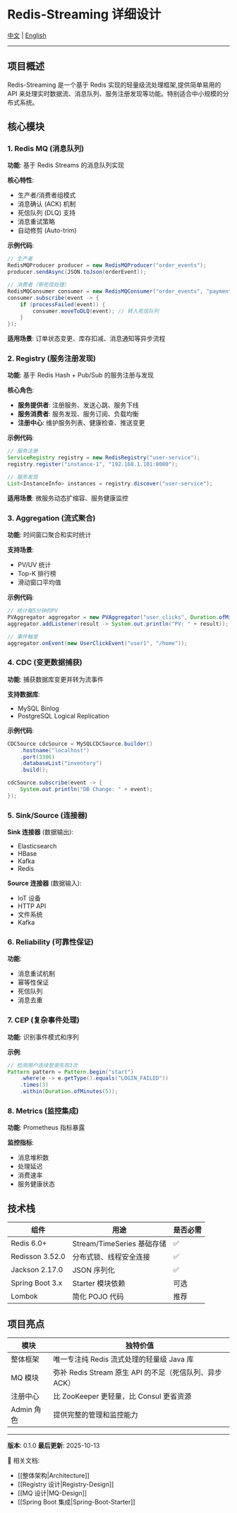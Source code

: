 # Redis-Streaming 详细设计

[中文](Design) | [English](Design-en)

---

## 项目概述

Redis-Streaming 是一个基于 Redis 实现的轻量级流处理框架,提供简单易用的 API 来处理实时数据流、消息队列、服务注册发现等功能。特别适合中小规模的分布式系统。

## 核心模块

### 1. Redis MQ (消息队列)

**功能**: 基于 Redis Streams 的消息队列实现

**核心特性**:
- 生产者/消费者组模式
- 消息确认 (ACK) 机制
- 死信队列 (DLQ) 支持
- 消息重试策略
- 自动修剪 (Auto-trim)

**示例代码**:
```java
// 生产者
RedisMQProducer producer = new RedisMQProducer("order_events");
producer.sendAsync(JSON.toJson(orderEvent));

// 消费者（带死信处理）
RedisMQConsumer consumer = new RedisMQConsumer("order_events", "payment_group");
consumer.subscribe(event -> {
    if (processFailed(event)) {
        consumer.moveToDLQ(event); // 转入死信队列
    }
});
```

**适用场景**: 订单状态变更、库存扣减、消息通知等异步流程

### 2. Registry (服务注册发现)

**功能**: 基于 Redis Hash + Pub/Sub 的服务注册与发现

**核心角色**:
- **服务提供者**: 注册服务、发送心跳、服务下线
- **服务消费者**: 服务发现、服务订阅、负载均衡
- **注册中心**: 维护服务列表、健康检查、推送变更

**示例代码**:
```java
// 服务注册
ServiceRegistry registry = new RedisRegistry("user-service");
registry.register("instance-1", "192.168.1.101:8080");

// 服务发现
List<InstanceInfo> instances = registry.discover("user-service");
```

**适用场景**: 微服务动态扩缩容、服务健康监控

### 3. Aggregation (流式聚合)

**功能**: 时间窗口聚合和实时统计

**支持场景**:
- PV/UV 统计
- Top-K 排行榜
- 滑动窗口平均值

**示例代码**:
```java
// 统计每5分钟的PV
PVAggregator aggregator = new PVAggregator("user_clicks", Duration.ofMinutes(5));
aggregator.addListener(result -> System.out.println("PV: " + result));

// 事件触发
aggregator.onEvent(new UserClickEvent("user1", "/home"));
```

### 4. CDC (变更数据捕获)

**功能**: 捕获数据库变更并转为流事件

**支持数据库**:
- MySQL Binlog
- PostgreSQL Logical Replication

**示例代码**:
```java
CDCSource cdcSource = MySQLCDCSource.builder()
    .hostname("localhost")
    .port(3306)
    .databaseList("inventory")
    .build();

cdcSource.subscribe(event -> {
    System.out.println("DB Change: " + event);
});
```

### 5. Sink/Source (连接器)

**Sink 连接器** (数据输出):
- Elasticsearch
- HBase
- Kafka
- Redis

**Source 连接器** (数据输入):
- IoT 设备
- HTTP API
- 文件系统
- Kafka

### 6. Reliability (可靠性保证)

**功能**:
- 消息重试机制
- 幂等性保证
- 死信队列
- 消息去重

### 7. CEP (复杂事件处理)

**功能**: 识别事件模式和序列

**示例**:
```java
// 检测用户连续登录失败3次
Pattern pattern = Pattern.begin("start")
    .where(e -> e.getType().equals("LOGIN_FAILED"))
    .times(3)
    .within(Duration.ofMinutes(5));
```

### 8. Metrics (监控集成)

**功能**: Prometheus 指标暴露

**监控指标**:
- 消息堆积数
- 处理延迟
- 消费速率
- 服务健康状态

## 技术栈

| 组件 | 用途 | 是否必需 |
|------|------|---------|
| Redis 6.0+ | Stream/TimeSeries 基础存储 | ✅ |
| Redisson 3.52.0 | 分布式锁、线程安全连接 | ✅ |
| Jackson 2.17.0 | JSON 序列化 | ✅ |
| Spring Boot 3.x | Starter 模块依赖 | 可选 |
| Lombok | 简化 POJO 代码 | 推荐 |

## 项目亮点

| 模块 | 独特价值 |
|------|---------|
| 整体框架 | 唯一专注纯 Redis 流式处理的轻量级 Java 库 |
| MQ 模块 | 弥补 Redis Stream 原生 API 的不足（死信队列、异步 ACK） |
| 注册中心 | 比 ZooKeeper 更轻量，比 Consul 更省资源 |
| Admin 角色 | 提供完整的管理和监控能力 |

---

**版本**: 0.1.0
**最后更新**: 2025-10-13

🔗 相关文档:
- [[整体架构|Architecture]]
- [[Registry 设计|Registry-Design]]
- [[MQ 设计|MQ-Design]]
- [[Spring Boot 集成|Spring-Boot-Starter]]
